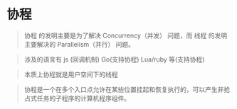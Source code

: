 # 协程

> 协程 的发明主要是为了解决 Concurrency（并发） 问题，而 线程 的发明主要解决的 Parallelism（并行） 问题。

> 涉及的语言有 js (回调机制) Go(支持协程) Lua/ruby 等(支持协程)

> 本质上协程就是用户空间下的线程

> 协程是一个在多个入口点允许在某些位置挂起和恢复执行的，可以产生非抢占式任务的子程序的计算机程序组件。
